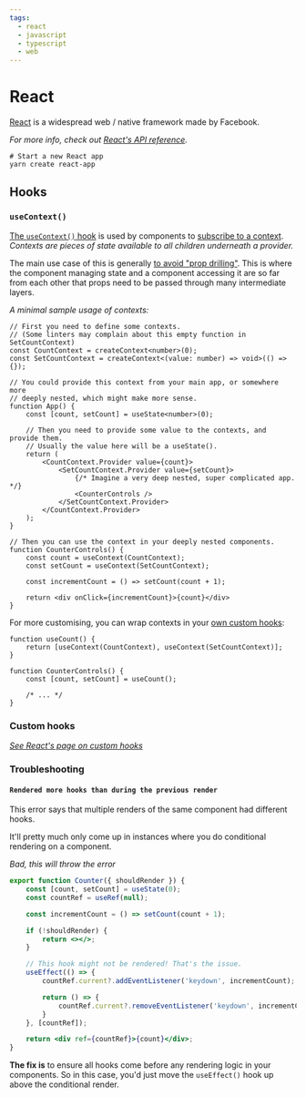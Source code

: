 ```yaml
---
tags:
  - react
  - javascript
  - typescript
  - web
---
```


# React

[React](https://react.dev/) is a widespread web / native framework made by Facebook.

*For more info, check out [React's API reference](https://react.dev/reference/react).*

```shell
# Start a new React app
yarn create react-app
```

## Hooks

### `useContext()`

[The `useContext()` hook](https://react.dev/reference/react/useContext) is used by components to [subscribe to a context](https://react.dev/learn/passing-data-deeply-with-context).
*Contexts are pieces of state available to all children underneath a provider.*

The main use case of this is generally [to avoid "prop drilling"](https://react.dev/learn/passing-data-deeply-with-context#the-problem-with-passing-props). This is where the component managing state and a component accessing it are so far from each other that props need to be passed through many intermediate layers.

*A minimal sample usage of contexts:*
```tsx
// First you need to define some contexts.
// (Some linters may complain about this empty function in SetCountContext)
const CountContext = createContext<number>(0);
const SetCountContext = createContext<(value: number) => void>(() => {});

// You could provide this context from your main app, or somewhere more
// deeply nested, which might make more sense.
function App() {
	const [count, setCount] = useState<number>(0);

	// Then you need to provide some value to the contexts, and provide them.
	// Usually the value here will be a useState().
	return (
		<CountContext.Provider value={count}>
			<SetCountContext.Provider value={setCount}>
				{/* Imagine a very deep nested, super complicated app. */}
				<CounterControls />
			</SetCountContext.Provider>
		</CountContext.Provider>
	);
}

// Then you can use the context in your deeply nested components.
function CounterControls() {
	const count = useContext(CountContext);
	const setCount = useContext(SetCountContext);

	const incrementCount = () => setCount(count + 1);

	return <div onClick={incrementCount}>{count}</div>
}
```

For more customising, you can wrap contexts in your [own custom hooks](#Custom%20hooks):
```tsx
function useCount() {
	return [useContext(CountContext), useContext(SetCountContext)];
}

function CounterControls() {
	const [count, setCount] = useCount();

	/* ... */
}
```

### Custom hooks

[*See React's page on custom hooks*](https://react.dev/learn/reusing-logic-with-custom-hooks)

### Troubleshooting

#### `Rendered more hooks than during the previous render`

This error says that multiple renders of the same component had different hooks.

It'll pretty much only come up in instances where you do conditional rendering on a component.

*Bad, this will throw the error*
```jsx
export function Counter({ shouldRender }) {
	const [count, setCount] = useState(0);
	const countRef = useRef(null);

	const incrementCount = () => setCount(count + 1);

	if (!shouldRender) {
		return <></>;
	}

	// This hook might not be rendered! That's the issue.
	useEffect(() => {
		countRef.current?.addEventListener('keydown', incrementCount);

		return () => {
			countRef.current?.removeEventListener('keydown', incrementCount);
		}
	}, [countRef]);

	return <div ref={countRef}>{count}</div>;
}
```

**The fix is** to ensure all hooks come before any rendering logic in your components.
So in this case, you'd just move the `useEffect()` hook up above the conditional render.